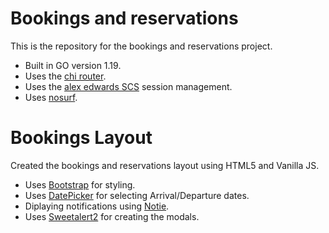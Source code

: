 # Bookings and reservations

This is the repository for the bookings and reservations project.

- Built in GO version 1.19.
- Uses the [chi router](http://github.com/go-chi/chi).
- Uses the [alex edwards SCS](http://github.com/alexedwards/scs) session management.
- Uses [nosurf](http://github.com/justinas/nosurf).

# Bookings Layout

Created the bookings and reservations layout using HTML5 and Vanilla JS.

- Uses [Bootstrap](https://getbootstrap.com/) for styling.
- Uses [DatePicker](https://github.com/mymth/vanillajs-datepicker) for selecting Arrival/Departure dates.
- Diplaying notifications using [Notie](https://github.com/jaredreich/notie).
- Uses [Sweetalert2](https://github.com/sweetalert2/sweetalert2) for creating the modals.
